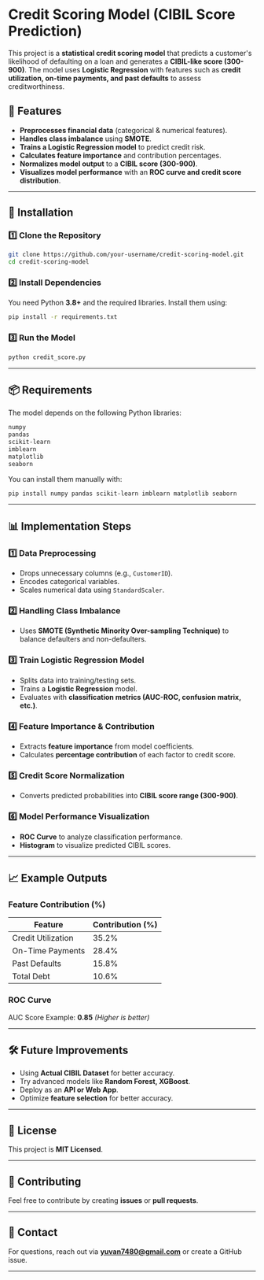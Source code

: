 # Credit Scoring Model (CIBIL Score Prediction)

This project is a **statistical credit scoring model** that predicts a customer's likelihood of defaulting on a loan and generates a **CIBIL-like score (300-900)**. The model uses **Logistic Regression** with features such as **credit utilization, on-time payments, and past defaults** to assess creditworthiness.

## 📌 Features
- **Preprocesses financial data** (categorical & numerical features).
- **Handles class imbalance** using **SMOTE**.
- **Trains a Logistic Regression model** to predict credit risk.
- **Calculates feature importance** and contribution percentages.
- **Normalizes model output** to a **CIBIL score (300-900)**.
- **Visualizes model performance** with an **ROC curve and credit score distribution**.

---

## 🚀 Installation

### 1️⃣ Clone the Repository
```bash
git clone https://github.com/your-username/credit-scoring-model.git
cd credit-scoring-model
```

### 2️⃣ Install Dependencies
You need Python **3.8+** and the required libraries. Install them using:
```bash
pip install -r requirements.txt
```

### 3️⃣ Run the Model
```bash
python credit_score.py
```

---

## 📦 Requirements
The model depends on the following Python libraries:

```txt
numpy
pandas
scikit-learn
imblearn
matplotlib
seaborn
```

You can install them manually with:
```bash
pip install numpy pandas scikit-learn imblearn matplotlib seaborn
```

---

## 📊 Implementation Steps

### **1️⃣ Data Preprocessing**
- Drops unnecessary columns (e.g., `CustomerID`).
- Encodes categorical variables.
- Scales numerical data using `StandardScaler`.

### **2️⃣ Handling Class Imbalance**
- Uses **SMOTE (Synthetic Minority Over-sampling Technique)** to balance defaulters and non-defaulters.

### **3️⃣ Train Logistic Regression Model**
- Splits data into training/testing sets.
- Trains a **Logistic Regression** model.
- Evaluates with **classification metrics (AUC-ROC, confusion matrix, etc.)**.

### **4️⃣ Feature Importance & Contribution**
- Extracts **feature importance** from model coefficients.
- Calculates **percentage contribution** of each factor to credit score.

### **5️⃣ Credit Score Normalization**
- Converts predicted probabilities into **CIBIL score range (300-900)**.

### **6️⃣ Model Performance Visualization**
- **ROC Curve** to analyze classification performance.
- **Histogram** to visualize predicted CIBIL scores.

---

## 📈 Example Outputs

### Feature Contribution (%)
| Feature               | Contribution (%) |
|-----------------------|----------------|
| Credit Utilization    | 35.2%          |
| On-Time Payments     | 28.4%          |
| Past Defaults        | 15.8%          |
| Total Debt           | 10.6%          |

### ROC Curve
AUC Score Example: **0.85** _(Higher is better)_

---

## 🛠 Future Improvements
- Using **Actual CIBIL Dataset** for better accuracy.
- Try advanced models like **Random Forest, XGBoost**.
- Deploy as an **API or Web App**.
- Optimize **feature selection** for better accuracy.

---

## 📜 License
This project is **MIT Licensed**.

---

## 🙌 Contributing
Feel free to contribute by creating **issues** or **pull requests**.

---

## 📩 Contact
For questions, reach out via **yuvan7480@gmail.com** or create a GitHub issue.

---